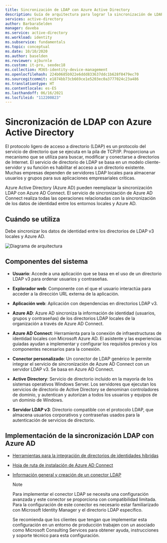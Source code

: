 ```yaml
---
title: Sincronización de LDAP con Azure Active Directory
description: Guía de arquitectura para lograr la sincronización de LDAP con Azure Active Directory.
services: active-directory
author: BarbaraSelden
manager: daveba
ms.service: active-directory
ms.workload: identity
ms.subservice: fundamentals
ms.topic: conceptual
ms.date: 10/10/2020
ms.author: baselden
ms.reviewer: ajburnle
ms.custom: it-pro, seodec18
ms.collection: M365-identity-device-management
ms.openlocfilehash: 224b0685b922e6ddd833637ddc1b628f0479ec70
ms.sourcegitcommit: e1874bb73cb669ce1e5203ec0a3777024c23a486
ms.translationtype: HT
ms.contentlocale: es-ES
ms.lasthandoff: 06/16/2021
ms.locfileid: "112200823"
---
```

# <a name="ldap-synchronization-with-azure-active-directory"></a>Sincronización de LDAP con Azure Active Directory

El protocolo ligero de acceso a directorio (LDAP) es un protocolo del servicio de directorio que se ejecuta en la pila de TCP/IP. Proporciona un mecanismo que se utiliza para buscar, modificar y conectarse a directorios de Internet. El servicio de directorio de LDAP se basa en un modelo cliente-servidor y su función es habilitar el acceso a un directorio existente. Muchas empresas dependen de servidores LDAP locales para almacenar usuarios y grupos para sus aplicaciones empresariales críticas. 

Azure Active Directory (Azure AD) pueden reemplazar la sincronización LDAP con Azure AD Connect. El servicio de sincronización de Azure AD Connect realiza todas las operaciones relacionadas con la sincronización de los datos de identidad entre los entornos locales y Azure AD. 

## <a name="use-when"></a>Cuándo se utiliza

Debe sincronizar los datos de identidad entre los directorios de LDAP v3 locales y Azure AD. 

![Diagrama de arquitectura](./media/authentication-patterns/ldap-sync.png)

## <a name="components-of-system"></a>Componentes del sistema

* **Usuario**: Accede a una aplicación que se basa en el uso de un directorio LDAP v3 para ordenar usuarios y contraseñas.

* **Explorador web**: Componente con el que el usuario interactúa para acceder a la dirección URL externa de la aplicación.

* **Aplicación web**: Aplicación con dependencias en directorios LDAP v3.

* **Azure AD**: Azure AD sincroniza la información de identidad (usuarios, grupos y contraseñas) de los directorios LDAP locales de la organización a través de Azure AD Connect. 

* **Azure AD Connect**: Herramienta para la conexión de infraestructuras de identidad locales con Microsoft Azure AD. El asistente y las experiencias guiadas ayudan a implementar y configurar los requisitos previos y los componentes necesarios para la conexión. 

* **Conector personalizado**: Un conector de LDAP genérico le permite integrar el servicio de sincronización de Azure AD Connect con un servidor LDAP v3. Se basa en Azure AD Connect.

* **Active Directory**: Servicio de directorio incluido en la mayoría de los sistemas operativos Windows Server. Los servidores que ejecutan los servicios de directorio de Active Directory se denominan controladores de dominio, y autentican y autorizan a todos los usuarios y equipos de un dominio de Windows.

* **Servidor LDAP v3**: Directorio compatible con el protocolo LDAP, que almacena usuarios corporativos y contraseñas usados para la autenticación de servicios de directorio.

## <a name="implement-ldap-synchronization-with-azure-ad"></a>Implementación de la sincronización LDAP con Azure AD

* [Herramientas para la integración de directorios de identidades híbridas](../hybrid/plan-hybrid-identity-design-considerations-tools-comparison.md) 

* [Hoja de ruta de instalación de Azure AD Connect](../hybrid/how-to-connect-install-roadmap.md) 

* [Información general y creación de un conector LDAP](/microsoft-identity-manager/reference/microsoft-identity-manager-2016-connector-genericldap) 

   > [!NOTE]
   > Para implementar el conector LDAP se necesita una configuración avanzada y este conector se proporciona con compatibilidad limitada. Para la configuración de este conector es necesario estar familiarizado con Microsoft Identity Manager y el directorio LDAP específico. 
   >
   > Se recomienda que los clientes que tengan que implementar esta configuración en un entorno de producción trabajen con un asociado como Microsoft Consulting Services para obtener ayuda, instrucciones y soporte técnico para esta configuración.
